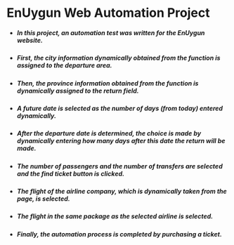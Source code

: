 # EnUygun Web Automation Project

* ##### In this project, an automation test was written for the EnUygun website.
* ##### First, the city information dynamically obtained from the function is assigned to the departure area.
* ##### Then, the province information obtained from the function is dynamically assigned to the return field.
* ##### A future date is selected as the number of days (from today) entered dynamically.
* ##### After the departure date is determined, the choice is made by dynamically entering how many days after this date the return will be made.
* ##### The number of passengers and the number of transfers are selected and the find ticket button is clicked.
* ##### The flight of the airline company, which is dynamically taken from the page, is selected.
* ##### The flight in the same package as the selected airline is selected.
* ##### Finally, the automation process is completed by purchasing a ticket.